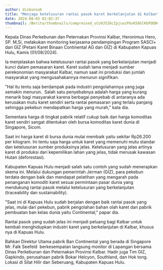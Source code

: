 ```yaml
---
author: disbunnak
title: "Menjaga ketelusuran rantai pasok karet berkelanjutan di Kalbar"
date: 2024-08-03 02:02:37
thumbnail: /Berita/thumbnails/compressed_sCo9JSI6cIpjcwzF6xK58GlKbPOQNvbcjcnueeq9.jpg
---
```

<p><img src="/images/CvoKo6DxJXjfDnP47ixy.jpg" alt="" />Kepala Dinas Perkebunan dan Peternakan Provinsi Kalbar, Heronimus Hero, SP. M,Si, melakukan monitoring kerjasama pendampingan Program SASCI+ dari GIZ (Petani Karet Binaan Continental AG dan GIZ) di Kabupaten Kapuas Hulu, Kamis (01/08/2024).</p>

<p>Ia menjelaskan bahwa ketelusuran rantai pasok yang berkelanjutan menjadi kunci dalam pemasaran karet. Karet sudah lama menjadi sumber perekonomian masyarakat Kalbar, namun saat ini produksi dan jumlah masyarakat yang mengusahakannya menurun signifikan.&nbsp;</p>

<p>"Hal itu tentu saja berdampak pada industri pengolahannya yang juga semakin menurun.&nbsp; Salah satu penyebabnya adalah harga yang kurang menarik bagi masyarakat karena berbagai penyebab di antaranya ada kerusakan mutu karet sendiri serta rantai pemasaran yang terlalu panjang sehingga pekebun mendapatkan harga yang murah," kata dia.</p>

<p>Sementara harga di tingkat pabrik relatif cukup baik dan harga komoditas karet sendiri sangat ditentukan oleh bursa komoditas karet dunia di Singapore, Sicom.&nbsp;</p>

<p>Saat ini harga karet di bursa dunia mulai membaik yaitu sekitar Rp26.200 per kilogram. Ini tentu saja harga untuk karet yang memenuhi mutu standar dan ketelusuran sumber produksinya jelas. Ketelusuran yang jelas artinya karet di produksi dari kepemilikan lahan yang jelas, tidak merusak kawasan Hutan (deforestasi).</p>

<p>Kabupaten Kapuas Hulu menjadi salah satu contoh yang sudah menerapkan skema ini. Melalui dukungan pemerintah Jerman (GIZ), para pekebun terdata dengan baik dan mendapat pelatihan yang mengarah pada penanganan komoditi karet sesuai permintaan pasar dunia yang mendukung rantai pasok melalui ketelusuran yang berkelanjutan (traceability dan sustainability).&nbsp;</p>

<p>"Saat ini di Kapuas Hulu sudah berjalan dengan baik rantai pasok yang jelas, mulai dari pekebun, pabrik pengolahan bahan olah karet dan pabrik pembuatan ban kelas dunia yaitu Continental," papar dia.</p>

<p>Rantai pasok yang sudah jelas ini menjadi peluang bagi Kalbar untuk kembali menghidupkan industri karet yang berkelanjutan di Kalbar, khusus nya di Kapuas Hulu.&nbsp;</p>

<p>Bahkan Direktur Utama pabrik Ban Continental yang berada di Singapore Mr. Falk Seefeld&nbsp; berkesempatan langsung monitor di Lapangan bersama Dinas Perkebunan dan Peternakan Provinsi Kalbar. Hadir juga Tim GIZ,&nbsp; Gapkindo, perusahaan pabrik Bokar Helcyon, Southland, dan Hok tong. Lokasi di Silat Hilir dan Seberuang, Kabupaten Kapuas Hulu.</p>

<p></p>
